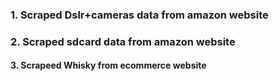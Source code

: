 ### 1. Scraped Dslr+cameras data from amazon website
### 2. Scraped sdcard data from amazon website
#### 3. Scrapeed Whisky from ecommerce website

